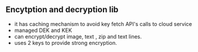 ## Encytption and decryption lib

* it has caching mechanism to avoid key fetch API's calls to cloud service
* managed DEK and KEK
* can encrypt/decrypt image, text , zip and text lines.
* uses 2 keys to provide strong encryption.